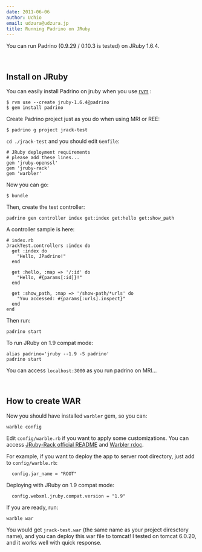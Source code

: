 ```yaml
---
date: 2011-06-06
author: Uchio
email: udzura@udzura.jp
title: Running Padrino on JRuby
---
```


You can run Padrino (0.9.29 / 0.10.3 is tested) on JRuby 1.6.4.

 

## Install on JRuby

You can easily install Padrino on jruby when you use [rvm](https://rvm.beginrescueend.com/) :

    $ rvm use --create jruby-1.6.4@padrino
    $ gem install padrino

Create Padrino project just as you do when using MRI or REE:

    $ padrino g project jrack-test

`cd ./jrack-test` and you should edit `Gemfile`:

    # JRuby deployment requirements
    # please add these lines...
    gem 'jruby-openssl'
    gem 'jruby-rack'
    gem 'warbler'

Now you can go:

    $ bundle

Then, create the test controller:

    padrino gen controller index get:index get:hello get:show_path

A controller sample is here:

    # index.rb
    JrackTest.controllers :index do
      get :index do
        "Hello, JPadrino!"
      end
      
      get :hello, :map => '/:id' do
        "Hello, #{params[:id]}!"
      end
      
      get :show_path, :map => '/show-path/*urls' do
        "You accessed: #{params[:urls].inspect}"
      end
    end

Then run:

    padrino start

To run JRuby on 1.9 compat mode:

    alias padrino='jruby --1.9 -S padrino'
    padrino start

You can access `localhost:3000` as you run padrino on MRI…

 

## How to create WAR

Now you should have installed `warbler` gem, so you can:

    warble config

Edit `config/warble.rb` if you want to apply some customizations. You can access [JRuby-Rack official README](https://github.com/nicksieger/jruby-rack/#readme) and [Warbler rdoc](http://caldersphere.rubyforge.org/warbler/).

For example, if you want to deploy the app to server root directory, just add to `config/warble.rb`:

      config.jar_name = "ROOT"

Deploying with JRuby on 1.9 compat mode:

      config.webxml.jruby.compat.version = "1.9"

If you are ready, run:

    warble war

You would get `jrack-test.war` (the same name as your project diresctory name), and you can deploy this war file to tomcat! I tested on tomcat 6.0.20, and it works well with quick response.